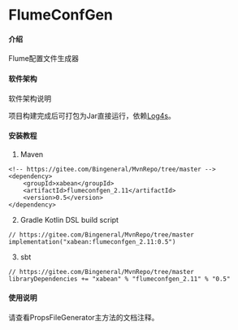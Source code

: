 # FlumeConfGen

#### 介绍
Flume配置文件生成器

#### 软件架构
软件架构说明

项目构建完成后可打包为Jar直接运行，依赖[Log4s](https://gitee.com/Bingeneral/MvnRepo/tree/master/xabean/log4s_2.11)。

#### 安装教程

1. Maven
```
<!-- https://gitee.com/Bingeneral/MvnRepo/tree/master -->
<dependency>
    <groupId>xabean</groupId>
    <artifactId>flumeconfgen_2.11</artifactId>
    <version>0.5</version>
</dependency>
```
2. Gradle Kotlin DSL build script
```
// https://gitee.com/Bingeneral/MvnRepo/tree/master
implementation("xabean:flumeconfgen_2.11:0.5")
```
3. sbt
```
// https://gitee.com/Bingeneral/MvnRepo/tree/master
libraryDependencies += "xabean" % "flumeconfgen_2.11" % "0.5"
```

#### 使用说明

请查看PropsFileGenerator主方法的文档注释。

